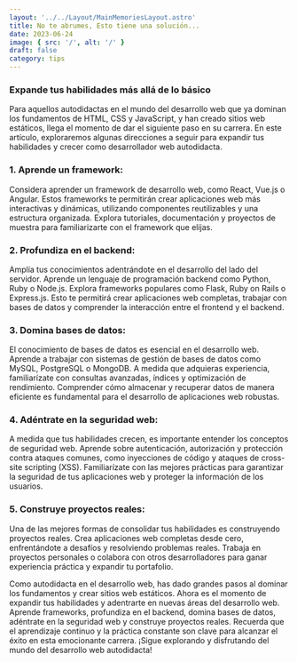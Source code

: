 ```yaml
---
layout: '../../Layout/MainMemoriesLayout.astro'
title: No te abrumes, Esto tiene una solución...
date: 2023-06-24
image: { src: '/', alt: '/' }
draft: false
category: tips
---
```


### Expande tus habilidades más allá de lo básico

Para aquellos autodidactas en el mundo del desarrollo web que ya dominan los fundamentos de HTML, CSS y JavaScript, y han creado sitios web estáticos, llega el momento de dar el siguiente paso en su carrera. En este artículo, exploraremos algunas direcciones a seguir para expandir tus habilidades y crecer como desarrollador web autodidacta.

### 1. Aprende un framework:

Considera aprender un framework de desarrollo web, como React, Vue.js o Angular. Estos frameworks te permitirán crear aplicaciones web más interactivas y dinámicas, utilizando componentes reutilizables y una estructura organizada. Explora tutoriales, documentación y proyectos de muestra para familiarizarte con el framework que elijas.

### 2. Profundiza en el backend:

Amplía tus conocimientos adentrándote en el desarrollo del lado del servidor. Aprende un lenguaje de programación backend como Python, Ruby o Node.js. Explora frameworks populares como Flask, Ruby on Rails o Express.js. Esto te permitirá crear aplicaciones web completas, trabajar con bases de datos y comprender la interacción entre el frontend y el backend.

### 3. Domina bases de datos:

El conocimiento de bases de datos es esencial en el desarrollo web. Aprende a trabajar con sistemas de gestión de bases de datos como MySQL, PostgreSQL o MongoDB. A medida que adquieras experiencia, familiarízate con consultas avanzadas, índices y optimización de rendimiento. Comprender cómo almacenar y recuperar datos de manera eficiente es fundamental para el desarrollo de aplicaciones web robustas.

### 4. Adéntrate en la seguridad web:

A medida que tus habilidades crecen, es importante entender los conceptos de seguridad web. Aprende sobre autenticación, autorización y protección contra ataques comunes, como inyecciones de código y ataques de cross-site scripting (XSS). Familiarízate con las mejores prácticas para garantizar la seguridad de tus aplicaciones web y proteger la información de los usuarios.

### 5. Construye proyectos reales:

Una de las mejores formas de consolidar tus habilidades es construyendo proyectos reales. Crea aplicaciones web completas desde cero, enfrentándote a desafíos y resolviendo problemas reales. Trabaja en proyectos personales o colabora con otros desarrolladores para ganar experiencia práctica y expandir tu portafolio.

Como autodidacta en el desarrollo web, has dado grandes pasos al dominar los fundamentos y crear sitios web estáticos. Ahora es el momento de expandir tus habilidades y adentrarte en nuevas áreas del desarrollo web. Aprende frameworks, profundiza en el backend, domina bases de datos, adéntrate en la seguridad web y construye proyectos reales. Recuerda que el aprendizaje continuo y la práctica constante son clave para alcanzar el éxito en esta emocionante carrera. ¡Sigue explorando y disfrutando del mundo del desarrollo web autodidacta!
